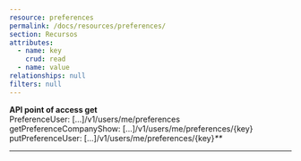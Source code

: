 ```yaml
---
resource: preferences
permalink: /docs/resources/preferences/
section: Recursos
attributes:
  - name: key
    crud: read
  - name: value
relationships: null
filters: null
---
```


**API point of access get**<br>
PreferenceUser: [...]/v1/users/me/preferences<br>
getPreferenceCompanyShow: [...]/v1/users/me/preferences/{key}<br>
putPreferenceUser: [...]/v1/users/me/preferences/{key}_**_

--------------------------------------------------------------------------------

